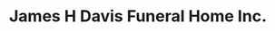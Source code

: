 ---
title: "James H Davis Funeral Home Inc."
url: /owensboro/james-h-davis-funeral-home-inc/
shop: funeral directors
---